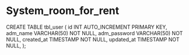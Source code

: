 # System_room_for_rent

CREATE TABLE tbl_user (
    id INT AUTO_INCREMENT PRIMARY KEY,
    adm_name VARCHAR(50) NOT NULL,
    adm_password VARCHAR(50) NOT NULL,
    created_at TIMESTAMP NOT NULL,
    updated_at TIMESTAMP NOT NULL,
);
